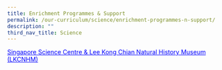 ```yaml
---
title: Enrichment Programmes & Support
permalink: /our-curriculum/science/enrichment-programmes-n-support/
description: ""
third_nav_title: Science
---
```

<p style="color:blue" align="left"><u>Singapore Science Centre & Lee Kong Chian Natural History Museum (LKCNHM)</u></p>